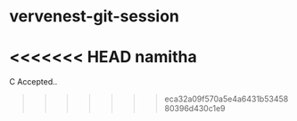 # vervenest-git-session
<<<<<<< HEAD
namitha
=======

C Accepted..
>>>>>>> eca32a09f570a5e4a6431b5345880396d430c1e9
